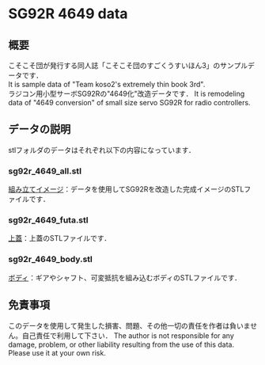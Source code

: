 # SG92R 4649 data

## 概要
こそこそ団が発行する同人誌「こそこそ団のすごくうすいほん3」のサンプルデータです．  
It is sample data of "Team koso2's extremely thin book 3rd".  
ラジコン用小型サーボSG92Rの"4649化"改造データです． 
It is remodeling data of "4649 conversion" of small size servo SG92R for radio controllers. 

## データの説明
stlフォルダのデータはそれぞれ以下の内容になっています． 

### sg92r_4649_all.stl
[組み立てイメージ](/stl/sg92r_4649_all.stl)：データを使用してSG92Rを改造した完成イメージのSTLファイルです． 

### sg92r_4649_futa.stl
[上蓋](/stl/sg92r_4649_futa.stl)：上蓋のSTLファイルです． 

### sg92r_4649_body.stl
[ボディ](/stl/sg92r_4649_body.stl)：ギアやシャフト、可変抵抗を組み込むボディのSTLファイルです． 

## 免責事項
このデータを使用して発生した損害、問題、その他一切の責任を作者は負いません。自己責任で利用して下さい． 
The author is not responsible for any damage, problem, or other liability resulting from the use of this data. Please use it at your own risk.

